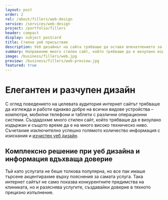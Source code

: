 ```yaml
---
layout: post
order: 2
rel: /about/fillers/web-design
service: /services/web-design
project: /portfolio/fillers
header: compact
display: subject postcard
title: Стилно уеб присъствие
description: Уеб дизайнът на сайта трябваше да оставя впечатлението за професионализъм и да вдъхва доверие.
summary: Направихме много стилен сайт, който трябваше да е визулано издържан и същото време да е на много високо техническо ниво. Съчетахме изключително успешно голямото количество информация с изискания и изчистен дизайн.
image: /business/fillers/web.jpg
preview: /business/fillers/web-preview.jpg
featured: true
---
```

# Елегантен и разчупен дизайн
С оглед поведението на целевата аудитория интернет сайтът трябваше да изглежда и работи еднакво добре на всички видове устройства – компютри, мобилни телефони и таблети с различни операционни системи. Създадохме много стилен сайт, който трябваше да е визулано издържан и същото време да е на много високо техническо ниво. Съчетахме изключително успешно голямото количество информация с изискания и [изчистен уеб дизайн](./../../маркетинг/уеб-дизайн.html).

## Комплексно решение при уеб дизайна и информация вдъхваща доверие
Тъй като услугата не беше толкова популярна, но все пак имаше търсене акцентирахме върху пояснения за самата услуга. Така интернет сайтът не само показва конкурентните предимства на клиниката, но и разяснява услугите, създавайки доверие в тяхното прецизно изпълнение.
